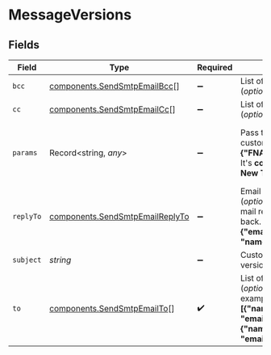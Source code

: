 # MessageVersions


## Fields

| Field                                                                                                                                                                                  | Type                                                                                                                                                                                   | Required                                                                                                                                                                               | Description                                                                                                                                                                            | Example                                                                                                                                                                                |
| -------------------------------------------------------------------------------------------------------------------------------------------------------------------------------------- | -------------------------------------------------------------------------------------------------------------------------------------------------------------------------------------- | -------------------------------------------------------------------------------------------------------------------------------------------------------------------------------------- | -------------------------------------------------------------------------------------------------------------------------------------------------------------------------------------- | -------------------------------------------------------------------------------------------------------------------------------------------------------------------------------------- |
| `bcc`                                                                                                                                                                                  | [components.SendSmtpEmailBcc](../../models/components/sendsmtpemailbcc.md)[]                                                                                                           | :heavy_minus_sign:                                                                                                                                                                     | List of email addresses and names (_optional_) of the recipients in bcc<br/>                                                                                                           |                                                                                                                                                                                        |
| `cc`                                                                                                                                                                                   | [components.SendSmtpEmailCc](../../models/components/sendsmtpemailcc.md)[]                                                                                                             | :heavy_minus_sign:                                                                                                                                                                     | List of email addresses and names (_optional_) of the recipients in cc<br/>                                                                                                            |                                                                                                                                                                                        |
| `params`                                                                                                                                                                               | Record<string, *any*>                                                                                                                                                                  | :heavy_minus_sign:                                                                                                                                                                     | Pass the set of attributes to customize the template. For example, **{"FNAME":"Joe", "LNAME":"Doe"}**. It's **considered only if template is in New Template Language format**.<br/>   | {<br/>"FNAME": "Joe",<br/>"LNAME": "Doe"<br/>}                                                                                                                                         |
| `replyTo`                                                                                                                                                                              | [components.SendSmtpEmailReplyTo](../../models/components/sendsmtpemailreplyto.md)                                                                                                     | :heavy_minus_sign:                                                                                                                                                                     | Email (**required**), along with name (_optional_), on which transactional mail recipients will be able to reply back. For example,<br/>**{"email":"ann6533@example.com", "name":"Ann"}**<br/> |                                                                                                                                                                                        |
| `subject`                                                                                                                                                                              | *string*                                                                                                                                                                               | :heavy_minus_sign:                                                                                                                                                                     | Custom subject specific to message version<br/>                                                                                                                                        | Login Email confirmation                                                                                                                                                               |
| `to`                                                                                                                                                                                   | [components.SendSmtpEmailTo](../../models/components/sendsmtpemailto.md)[]                                                                                                             | :heavy_check_mark:                                                                                                                                                                     | List of email addresses and names (_optional_) of the recipients. For example,<br/>**[{"name":"Jimmy", "email":"jimmy98@example.com"}, {"name":"Joe", "email":"joe@example.com"}]**<br/> |                                                                                                                                                                                        |